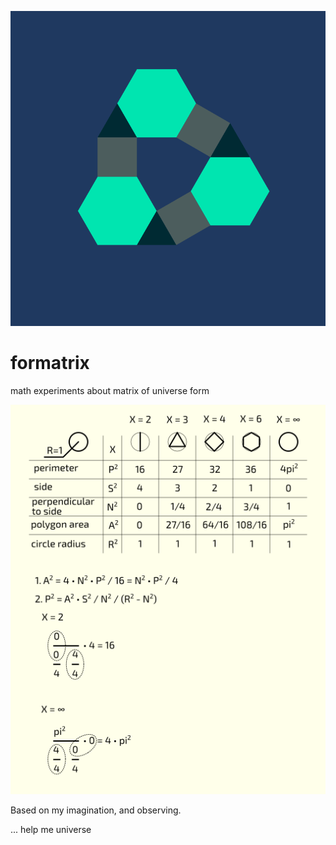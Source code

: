 ![wtf](img/logo.png)
# formatrix
math experiments about matrix of universe form

![wtf](img/base.png)

Based on my imagination, and observing.


... help me universe